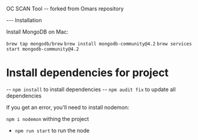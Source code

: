 OC SCAN Tool -- forked from Omars repository

--- Installation 

Install MongoDB on Mac:

`brew tap mongodb/brew`
`brew install mongodb-community@4.2`
`brew services start mongodb-community@4.2`


# Install dependencies for project
-- `npm install` to install dependencies
-- `npm audit fix` to update all dependencies

If you get an error, you'll need to install nodemon:

`npm i nodemon` withing the project

- `npm run start` to run the node